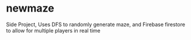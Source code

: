 # newmaze
Side Project, Uses DFS to randomly generate maze, and Firebase firestore to allow for multiple players in real time
